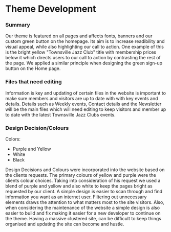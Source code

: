 # Theme Development

### Summary  
Our theme is featured on all pages and affects fonts, banners and our custom green button on the homepage. Its aim is to increase readibility and visual appeal, while also highlighting our call to action. One example of this is the bright yellow "Townsville Jazz Club" title with membership prices below it which directs users to our call to action by contrasting the rest of the page. We applied a similar principle when designing the green sign-up button on the Home page.

### Files that need editing  
Information is key and updating of certain files in the website is important to make sure members and visitors are up to date with with key events and details. Details such as Weekly events, Contact details and the Newsletter will be the main files which will need editing to keep visitors and member up to date with the latest Townsville Jazz Clubs events. 

### Design Decision/Colours  
Colors:
- Purple and Yellow
- White
- Black 

Design Decisions and Colours were incorporated into the website based on the clients requests. The primary colours of  yellow and purple were the clients colour choices. Taking into consideration of his request we used a blend of purple and yellow and also white to keep the pages bright as requested by our client.  A simple design is easier to scan through and find information you want as an internet user. Filtering out unnecessary elements draws the attention to what matters most to the site visitors. Also, when considering the maintenance of the website a simple design is also easier to build and fix making it easier for a new developer to continue on the theme. Having a massive clustered site, can be difficult to keep things organised and updating the site can become and hustle.  
